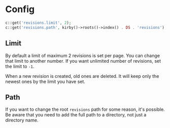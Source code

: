 # Config

```php
c::get('revisions.limit', 2);
c::get('revisions.path', kirby()->roots()->index() . DS . 'revisions');
```

## Limit

By default a limit of maximum 2 revisions is set per page. You can change that limit to another number. If you want unlimited number of revisions, set the limit to `-1`.

When a new revision is created, old ones are deleted. It will keep only the newest ones by the limit you have set.

## Path

If you want to change the root `revisions` path for some reason, it's possible. Be aware that you need to add the full path to a directory, not just a directory name.
